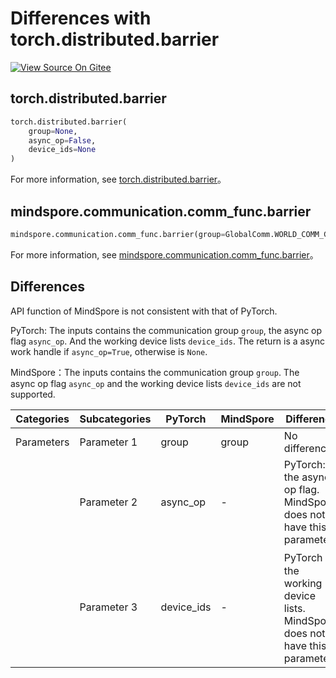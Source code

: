 # Differences with torch.distributed.barrier

[![View Source On Gitee](https://mindspore-website.obs.cn-north-4.myhuaweicloud.com/website-images/r2.4.0/resource/_static/logo_source_en.svg)](https://gitee.com/mindspore/docs/blob/r2.4.0/docs/mindspore/source_en/note/api_mapping/pytorch_diff/distributed.barrier.md)

## torch.distributed.barrier

```python
torch.distributed.barrier(
    group=None,
    async_op=False,
    device_ids=None
)
```

For more information, see [torch.distributed.barrier](https://pytorch.org/docs/1.8.1/distributed.html#torch.distributed.barrier)。

## mindspore.communication.comm_func.barrier

```python
mindspore.communication.comm_func.barrier(group=GlobalComm.WORLD_COMM_GROUP)
```

For more information, see [mindspore.communication.comm_func.barrier](https://www.mindspore.cn/docs/en/r2.4.0/api_python/communication/mindspore.communication.comm_func.barrier.html#mindspore.communication.comm_func.barrier)。

## Differences

API function of MindSpore is not consistent with that of PyTorch.

PyTorch: The inputs contains the communication group `group`, the async op flag `async_op`. And the working device lists `device_ids`. The return is a async work handle if `async_op=True`, otherwise is `None`.

MindSpore：The inputs contains the communication group `group`. The async op flag `async_op` and the working device lists `device_ids` are not supported.

| Categories | Subcategories |PyTorch | MindSpore | Difference |
| --- | --- | --- | --- |---|
|Parameters | Parameter 1 | group | group | No difference |
| | Parameter 2 | async_op | - |PyTorch: the async op flag. MindSpore: does not have this parameter. |
| | Parameter 3 | device_ids | - |PyTorch： the working device lists. MindSpore: does not have this parameter. |

